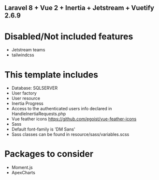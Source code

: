 ## Laravel 8 + Vue 2 + Inertia + Jetstream + Vuetify 2.6.9

# Disabled/Not included features

- Jetstream teams
- tailwindcss

# This template includes

- Database: SQLSERVER
- User factory
- User resource
- Inertia Progress
- Access to the authenticated users info declared in HandleInertiaRequests.php
- Vue feather icons https://github.com/egoist/vue-feather-icons
- Sass
- Default font-family is 'DM Sans'
- Sass classes can be found in resource/sass/variables.scss

# Packages to consider

- Moment.js
- ApexCharts
